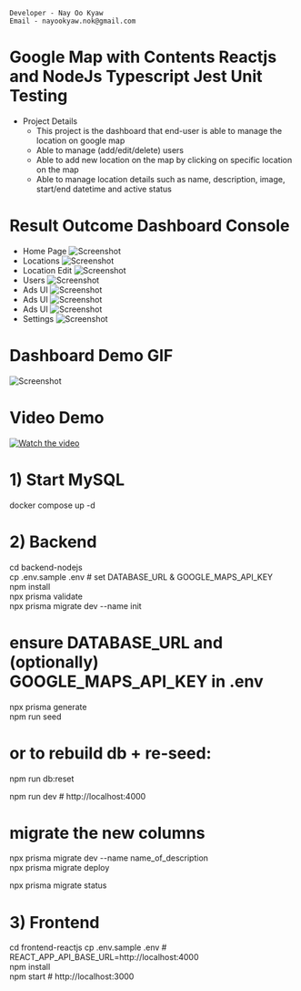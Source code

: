     Developer - Nay Oo Kyaw
    Email - nayookyaw.nok@gmail.com

# Google Map with Contents Reactjs and NodeJs Typescript Jest Unit Testing
* Project Details
    - This project is the dashboard that end-user is able to manage the location on google map
    - Able to manage (add/edit/delete) users
    - Able to add new location on the map by clicking on specific location on the map
    - Able to manage location details such as name, description, image, start/end datetime and active status

# Result Outcome Dashboard Console
* Home Page
![Screenshot](./result_img/home.png)
* Locations
![Screenshot](./result_img/locations.png)
* Location Edit
![Screenshot](./result_img/locationedit.png)
* Users
![Screenshot](./result_img/users.png)
* Ads UI
![Screenshot](./result_img/ads1.png)
* Ads UI
![Screenshot](./result_img/ads2.png)
* Ads UI
![Screenshot](./result_img/ads3.png)
* Settings
![Screenshot](./result_img/setting.png)

# Dashboard Demo GIF
![Screenshot](./result_img/dashboard-demo1.gif)

# Video Demo
[![Watch the video](./result_img/home.png)](https://www.youtube.com/watch?v=-noOvzstzB0)

# 1) Start MySQL
docker compose up -d

# 2) Backend
cd backend-nodejs <br>
cp .env.sample .env           # set DATABASE_URL & GOOGLE_MAPS_API_KEY <br>
npm install <br>
npx prisma validate <br>
npx prisma migrate dev --name init <br>

# ensure DATABASE_URL and (optionally) GOOGLE_MAPS_API_KEY in .env
npx prisma generate <br>
npm run seed <br>
# or to rebuild db + re-seed:
npm run db:reset <br>

npm run dev                   # http://localhost:4000 <br>

# migrate the new columns
npx prisma migrate dev --name name_of_description <br>
npx prisma migrate deploy <br>

npx prisma migrate status <br>


# 3) Frontend
cd frontend-reactjs
cp .env.sample .env           # REACT_APP_API_BASE_URL=http://localhost:4000 <br>
npm install <br>
npm start                     # http://localhost:3000 <br>
